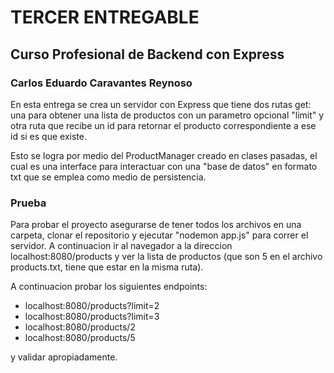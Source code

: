 # TERCER ENTREGABLE
## Curso Profesional de Backend con Express
### Carlos Eduardo Caravantes Reynoso

En esta entrega se crea un servidor con Express que tiene dos rutas get: una para obtener una lista de productos con un parametro opcional "limit" y otra ruta que recibe
un id para retornar el producto correspondiente a ese id si es que existe.

Esto se logra por medio del ProductManager creado en clases pasadas, el cual es una interface para interactuar con una "base de datos" en formato txt que se emplea como
medio de persistencia.

### Prueba

Para probar el proyecto asegurarse de tener todos los archivos en una carpeta, clonar el repositorio y ejecutar "nodemon app.js" para correr el servidor.
A continuacion ir al navegador a la direccion localhost:8080/products y ver la lista de productos (que son 5 en el archivo products.txt, tiene que estar en la misma ruta).

A continuacion probar los siguientes endpoints:
- localhost:8080/products?limit=2
- localhost:8080/products?limit=3
- localhost:8080/products/2
- localhost:8080/products/5

y validar apropiadamente.
